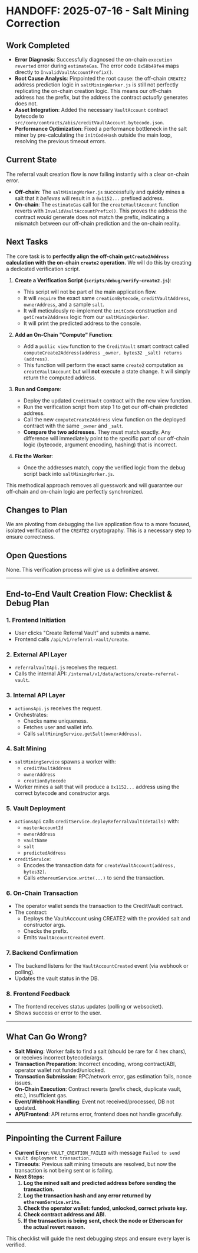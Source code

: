 # HANDOFF: 2025-07-16 - Salt Mining Correction

## Work Completed
- **Error Diagnosis**: Successfully diagnosed the on-chain `execution reverted` error during `estimateGas`. The error code `0x58b49fe4` maps directly to `InvalidVaultAccountPrefix()`.
- **Root Cause Analysis**: Pinpointed the root cause: the off-chain `CREATE2` address prediction logic in `saltMiningWorker.js` is still not perfectly replicating the on-chain creation logic. This means our off-chain address has the prefix, but the address the contract *actually* generates does not.
- **Asset Integration**: Added the necessary `VaultAccount` contract bytecode to `src/core/contracts/abis/creditVaultAccount.bytecode.json`.
- **Performance Optimization**: Fixed a performance bottleneck in the salt miner by pre-calculating the `initCodeHash` outside the main loop, resolving the previous timeout errors.

## Current State
The referral vault creation flow is now failing instantly with a clear on-chain error.
- **Off-chain**: The `saltMiningWorker.js` successfully and quickly mines a salt that it *believes* will result in a `0x1152...` prefixed address.
- **On-chain**: The `estimateGas` call for the `createVaultAccount` function reverts with `InvalidVaultAccountPrefix()`. This proves the address the contract *would* generate does not match the prefix, indicating a mismatch between our off-chain prediction and the on-chain reality.

## Next Tasks

The core task is to **perfectly align the off-chain `getCreate2Address` calculation with the on-chain `create2` operation.** We will do this by creating a dedicated verification script.

1.  **Create a Verification Script (`scripts/debug/verify-create2.js`)**:
    - This script will not be part of the main application flow.
    - It will `require` the exact same `creationBytecode`, `creditVaultAddress`, `ownerAddress`, and a sample `salt`.
    - It will meticulously re-implement the `initCode` construction and `getCreate2Address` logic from our `saltMiningWorker`.
    - It will print the predicted address to the console.

2.  **Add an On-Chain "Compute" Function**:
    - Add a `public view` function to the `CreditVault` smart contract called `computeCreate2Address(address _owner, bytes32 _salt) returns (address)`.
    - This function will perform the exact same `create2` computation as `createVaultAccount` but will **not** execute a state change. It will simply return the computed address.

3.  **Run and Compare**:
    - Deploy the updated `CreditVault` contract with the new view function.
    - Run the verification script from step 1 to get our off-chain predicted address.
    - Call the new `computeCreate2Address` view function on the deployed contract with the same `_owner` and `_salt`.
    - **Compare the two addresses.** They must match exactly. Any difference will immediately point to the specific part of our off-chain logic (bytecode, argument encoding, hashing) that is incorrect.

4.  **Fix the Worker**:
    - Once the addresses match, copy the verified logic from the debug script back into `saltMiningWorker.js`.

This methodical approach removes all guesswork and will guarantee our off-chain and on-chain logic are perfectly synchronized.

## Changes to Plan
We are pivoting from debugging the live application flow to a more focused, isolated verification of the `CREATE2` cryptography. This is a necessary step to ensure correctness.

## Open Questions
None. This verification process will give us a definitive answer. 

---

## End-to-End Vault Creation Flow: Checklist & Debug Plan

### 1. Frontend Initiation
- User clicks "Create Referral Vault" and submits a name.
- Frontend calls `/api/v1/referral-vault/create`.

### 2. External API Layer
- `referralVaultApi.js` receives the request.
- Calls the internal API: `/internal/v1/data/actions/create-referral-vault`.

### 3. Internal API Layer
- `actionsApi.js` receives the request.
- Orchestrates:
  - Checks name uniqueness.
  - Fetches user and wallet info.
  - Calls `saltMiningService.getSalt(ownerAddress)`.

### 4. Salt Mining
- `saltMiningService` spawns a worker with:
  - `creditVaultAddress`
  - `ownerAddress`
  - `creationBytecode`
- Worker mines a salt that will produce a `0x1152...` address using the correct bytecode and constructor args.

### 5. Vault Deployment
- `actionsApi` calls `creditService.deployReferralVault(details)` with:
  - `masterAccountId`
  - `ownerAddress`
  - `vaultName`
  - `salt`
  - `predictedAddress`
- `creditService`:
  - Encodes the transaction data for `createVaultAccount(address, bytes32)`.
  - Calls `ethereumService.write(...)` to send the transaction.

### 6. On-Chain Transaction
- The operator wallet sends the transaction to the CreditVault contract.
- The contract:
  - Deploys the VaultAccount using CREATE2 with the provided salt and constructor args.
  - Checks the prefix.
  - Emits `VaultAccountCreated` event.

### 7. Backend Confirmation
- The backend listens for the `VaultAccountCreated` event (via webhook or polling).
- Updates the vault status in the DB.

### 8. Frontend Feedback
- The frontend receives status updates (polling or websocket).
- Shows success or error to the user.

---

## What Can Go Wrong?

- **Salt Mining**: Worker fails to find a salt (should be rare for 4 hex chars), or receives incorrect bytecode/args.
- **Transaction Preparation**: Incorrect encoding, wrong contract/ABI, operator wallet not funded/unlocked.
- **Transaction Submission**: RPC/network error, gas estimation fails, nonce issues.
- **On-Chain Execution**: Contract reverts (prefix check, duplicate vault, etc.), insufficient gas.
- **Event/Webhook Handling**: Event not received/processed, DB not updated.
- **API/Frontend**: API returns error, frontend does not handle gracefully.

---

## Pinpointing the Current Failure

- **Current Error**: `VAULT_CREATION_FAILED` with message `Failed to send vault deployment transaction.`
- **Timeouts**: Previous salt mining timeouts are resolved, but now the transaction is not being sent or is failing.
- **Next Steps:**
  1. **Log the mined salt and predicted address before sending the transaction.**
  2. **Log the transaction hash and any error returned by `ethereumService.write`.**
  3. **Check the operator wallet: funded, unlocked, correct private key.**
  4. **Check contract address and ABI.**
  5. **If the transaction is being sent, check the node or Etherscan for the actual revert reason.**

This checklist will guide the next debugging steps and ensure every layer is verified. 